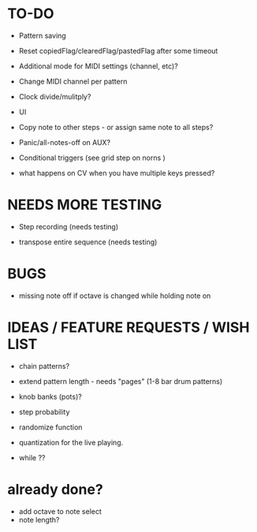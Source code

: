 # TO-DO 

* Pattern saving

* Reset copiedFlag/clearedFlag/pastedFlag after some timeout

* Additional mode for MIDI settings (channel, etc)?

* Change MIDI channel per pattern  

* Clock divide/mulitply?

* UI

* Copy note to other steps - or assign same note to all steps?

* Panic/all-notes-off on AUX?

* Conditional triggers (see grid step on norns )

* what happens on CV when you have multiple keys pressed?


# NEEDS MORE TESTING

* Step recording (needs testing)
 
* transpose entire sequence (needs testing)


# BUGS

* missing note off if octave is changed while holding note on


# IDEAS / FEATURE REQUESTS / WISH LIST

* chain patterns?

* extend pattern length - needs "pages" (1-8 bar drum patterns)

* knob banks (pots)?

* step probability

* randomize function

* quantization for the live playing.

* while ??


# already done?

* add octave to note select
* note length?
